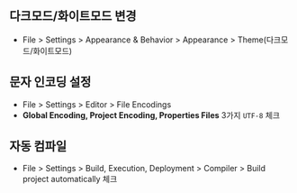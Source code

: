 ## 다크모드/화이트모드 변경
- File > Settings > Appearance & Behavior > Appearance > Theme(다크모드/화이트모드)
## 문자 인코딩 설정
- File > Settings > Editor > File Encodings
- **Global Encoding, Project Encoding, Properties Files** 3가지 `UTF-8` 체크
## 자동 컴파일
- File > Settings > Build, Execution, Deployment > Compiler > Build project automatically 체크
